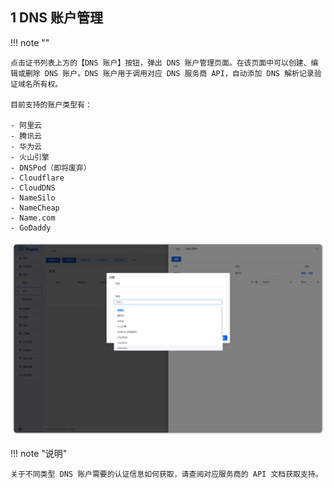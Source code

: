 ## 1 DNS 账户管理

!!! note ""

    点击证书列表上方的【DNS 账户】按钮，弹出 DNS 账户管理页面。在该页面中可以创建、编辑或删除 DNS 账户。DNS 账户用于调用对应 DNS 服务商 API，自动添加 DNS 解析记录验证域名所有权。
    
    目前支持的账户类型有：
    
    - 阿里云
    - 腾讯云
    - 华为云
    - 火山引擎
    - DNSPod（即将废弃）
    - Cloudflare
    - CloudDNS
    - NameSilo
    - NameCheap
    - Name.com
    - GoDaddy

![img.png](../../img/websites/certificate_dns.png)

!!! note "说明"

    关于不同类型 DNS 账户需要的认证信息如何获取，请查阅对应服务商的 API 文档获取支持。
